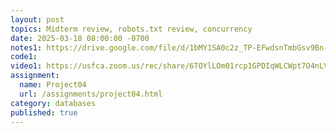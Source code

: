 ```yaml
---
layout: post
topics: Midterm review, robots.txt review, concurrency
date: 2025-03-18 08:00:00 -0700
notes1: https://drive.google.com/file/d/1bMY1SA0c2z_TP-EFwdsnTmbGsv9Bn-J3/view?usp=sharing
code1: 
video1: https://usfca.zoom.us/rec/share/6TOYlLOm01rcp1GPDIqWLCWpt7O4nLVMOkbvLz_h2gHDuw6ujmNVGF8IHzZMzhuX.8LXZaOfmAHOWwQrk
assignment:
  name: Project04
  url: /assignments/project04.html
category: databases
published: true
---
```

